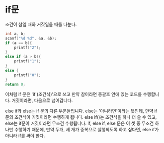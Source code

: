 # if문
조건이 참일 때와 거짓일을 때를 나눈다.

```c
int a, b;
scanf("%d %d", &a, &b);
if (a == b){
    printf("2");
}
else if (a > b){
    printf("1");
}
else {
    printf("0");
}
return 0;
```

이처럼 if 문은 'if (조건식)'으로 쓰고 만약 참이라면 중괄호 안에 있는 코드를 수행합니다. 거짓이라면, 다음으로 넘어갑니다.

else if와 else는 if 문의 다른 부분들입니다. else는 '아니라면'이라는 뜻인데, 만약 if 문의 조건식이 거짓이라면 수행하게 됩니다. else if()는 조건식을 하나 더 쓸 수 있고, else는 if문이 거짓이라면 무조건 수행됩니다. if, else if, else 문은 이 셋 중 무조건 하나만 수행하기 때문에, 만약 두개, 세 개가 중복으로 실행되도록 하고 싶다면, else if가 아니라 if를 써야 한다.

